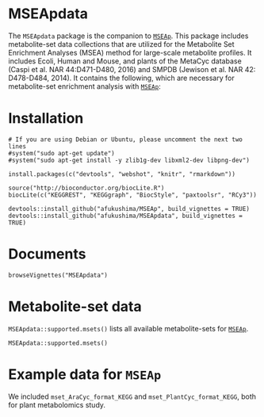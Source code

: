 # MSEApdata
The `MSEApdata` package is the companion to [`MSEAp`](https://github.com/afukushima/MSEAp). This package includes metabolite-set data collections that are utilized for the Metabolite Set Enrichment Analyses (MSEA) method for large-scale metabolite profiles. It includes Ecoli, Human and Mouse, and plants of the MetaCyc database (Caspi et al. NAR 44:D471-D480, 2016) and SMPDB (Jewison et al. NAR 42: D478-D484, 2014). It contains the following, which are necessary for metabolite-set enrichment analysis with [`MSEAp`](https://github.com/afukushima/MSEAp):

# Installation
```{r}
# If you are using Debian or Ubuntu, please uncomment the next two lines
#system("sudo apt-get update")
#system("sudo apt-get install -y zlib1g-dev libxml2-dev libpng-dev")

install.packages(c("devtools", "webshot", "knitr", "rmarkdown"))

source("http://bioconductor.org/biocLite.R")
biocLite(c("KEGGREST", "KEGGgraph", "BiocStyle", "paxtoolsr", "RCy3"))

devtools::install_github("afukushima/MSEAp", build_vignettes = TRUE)
devtools::install_github("afukushima/MSEApdata", build_vignettes = TRUE)
```

# Documents
```{R}
browseVignettes("MSEApdata")
```

# Metabolite-set data
`MSEApdata::supported.msets()` lists all available metabolite-sets for [`MSEAp`](https://github.com/afukushima/MSEAp).

```{r}
MSEApdata::supported.msets()
```

# Example data for `MSEAp`
We included `mset_AraCyc_format_KEGG` and `mset_PlantCyc_format_KEGG`, both for plant metabolomics study.
